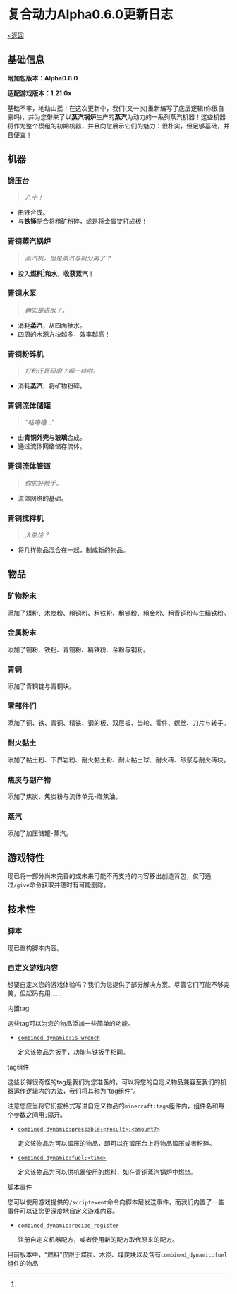 # 复合动力Alpha0.6.0更新日志
[<返回](./index.md)

## 基础信息

**附加包版本：Alpha0.6.0**

**适配游戏版本：1.21.0x**

基础不牢，地动山摇！在这次更新中，我们(又一次)重新编写了底层逻辑(你很自豪吗)，并为您带来了以**蒸汽锅炉**生产的**蒸汽**为动力的一系列蒸汽机器！这些机器将作为整个模组的初期机器，并且向您展示它们的魅力：很朴实，但足够基础，并且便宜！

## 机器
### 锻压台

  >*八十！*

  + 由铁合成。
  + 与**铁锤**配合将粗矿粉碎，或是将金属锭打成板！

### 青铜蒸汽锅炉

  >*蒸汽机，但是蒸汽与机分离了？*

  + 投入**燃料[^1]**和水，收获**蒸汽**！

### 青铜水泵

  >*确实是进水了。*

  + 消耗**蒸汽**，从四面抽水。
  + 四周的水源方块越多，效率越高！

### 青铜粉碎机

  >*打粉还是研磨？都一样啦。*

  + 消耗**蒸汽**，将矿物粉碎。

### 青铜流体储罐

  >*“咕噜噜...”*
  
  + 由**青铜外壳**与**玻璃**合成。
  + 通过流体网络储存流体。

### 青铜流体管道

  >*你的好帮手。*

  + 流体网络的基础。

### 青铜搅拌机

  >*大杂烩？*

  + 将几样物品混合在一起，制成新的物品。

## 物品
### 矿物粉末
  添加了煤粉、木炭粉、粗铜粉、粗铁粉、粗锡粉、粗金粉、粗青铜粉与生精铁粉。
### 金属粉末
  添加了铜粉、铁粉、青铜粉、精铁粉、金粉与钢粉。
### 青铜
  添加了青铜锭与青铜块。
### 零部件们
  添加了铜、铁、青铜、精铁、钢的板、双层板、齿轮、零件、螺丝、刀片与转子。
### 耐火黏土
  添加了黏土粉、下界岩粉、耐火黏土粉、耐火黏土球、耐火砖、砂浆与耐火砖块。
### 焦炭与副产物
  添加了焦炭、焦炭粉与流体单元-煤焦油。
### 蒸汽
  添加了加压储罐-蒸汽。

## 游戏特性

现已将一部分尚未完善的或未来可能不再支持的内容移出创造背包，仅可通过`/give`命令获取并随时有可能删除。

## 技术性

### 脚本

  现已重构脚本内容。

### 自定义游戏内容

  想要自定义您的游戏体验吗？我们为您提供了部分解决方案。尽管它们可能不够完美，但起码有用......

  内置tag

  这些tag可以为您的物品添加一些简单的功能。

  + [`combined_dynamic:is_wrench`](../docs/built_in_tags/is_wrench.md)

    定义该物品为扳手，功能与铁扳手相同。

  tag组件

  这些长得很奇怪的tag是我们为您准备的，可以将您的自定义物品兼容至我们的机器运作逻辑内的方法，我们将其称为“tag组件”。

  注意您应当将它们按格式写进自定义物品的`minecraft:tags`组件内，组件名和每个参数之间用`;`隔开。

  + [`combined_dynamic:pressable;<result>;<amount?>`](../docs/tag_components/pressable.md)

    定义该物品为可以锻压的物品，即可以在锻压台上将物品锻压或者粉碎。

  + [`combined_dynamic:fuel;<time>`](../docs/tag_components/fuel.md)

    定义该物品为可以供机器使用的燃料，如在青铜蒸汽锅炉中燃烧。

  脚本事件

  您可以使用游戏提供的`/scriptevent`命令向脚本层发送事件，而我们内置了一些事件可以让您更深度地自定义游戏内容。

  + [`combined_dynamic:recipe_register`](../docs/script_events/recipe_register.md)

    注册自定义机器配方，或者使用新的配方取代原来的配方。

[^1]:
  目前版本中，“燃料”仅限于煤炭、木炭、煤炭块以及含有`combined_dynamic:fuel`组件的物品